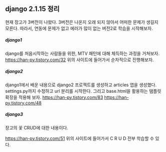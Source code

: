 ## django 2.1.15 정리
 현재 장고가 3버전이 나왔다. 3버전은 나온지 오래 되지 않아서 어떠한 문제가 생길지 모른다. 따라서, 연동에 문제가 없고 에러가 많이 없는 버전2로 학습을 시작해보자.


##### django1
django를 처음시작하는 사람들을 위한, MTV 패턴에 대해 체득하는 과정을 거쳐보자.
https://han-py.tistory.com/32
위의 사이트에 들어가서 순차적으로 진행해보자.

##### django2
 django1에서 배운 내용으로 django2 프로젝트를 생성하고 articles 앱을 생성했다. settings.py까지 수정하고 url 분리를 시작한다.
 그리고 base.html을 활용하는 탬플릿 확장을 적용해 보자.
https://han-py.tistory.com/83
 https://han-py.tistory.com/48


##### django3
장고의 꽃 CRUD에 대한 내용이다.

https://han-py.tistory.com/51
위의 사이트에 들어가서 C R U D 전부 학습할 수 있다.